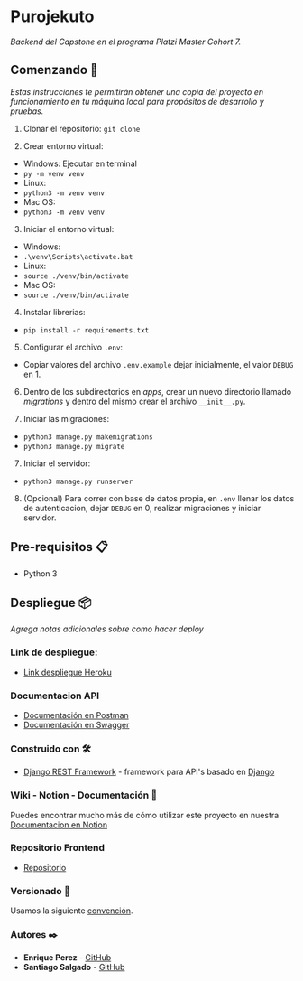 # Purojekuto

_Backend del Capstone en el programa Platzi Master Cohort 7._

## Comenzando 🚀

_Estas instrucciones te permitirán obtener una copia del proyecto en funcionamiento en tu máquina local para propósitos de desarrollo y pruebas._

1. Clonar el repositorio:
`git clone`

2. Crear entorno virtual:
  * Windows:
  Ejecutar en terminal
   * `py -m venv venv`
  * Linux:
   * `python3 -m venv venv`
  * Mac OS:
   * `python3 -m venv venv`
  
3. Iniciar el entorno virtual:
  * Windows:
   * `.\venv\Scripts\activate.bat`
  * Linux:
   * `source ./venv/bin/activate`
  * Mac OS:
   * `source ./venv/bin/activate`
  
4. Instalar librerias:
  * `pip install -r requirements.txt`
  
5. Configurar el archivo `.env`:
  * Copiar valores del archivo `.env.example` dejar inicialmente, el valor `DEBUG` en 1.

6. Dentro de los subdirectorios en *apps*, crear un nuevo directorio llamado *migrations* y dentro del mismo crear el archivo `__init__.py`.

6. Iniciar las migraciones:
  * `python3 manage.py makemigrations`
  * `python3 manage.py migrate`

7. Iniciar el servidor:
  * `python3 manage.py runserver`

8. (Opcional) Para correr con base de datos propia, en `.env` llenar los datos de autenticacion, dejar `DEBUG` en 0, realizar migraciones y iniciar servidor.

## Pre-requisitos 📋

* Python 3

## Despliegue 📦

_Agrega notas adicionales sobre como hacer deploy_

### Link de despliegue:

* [Link despliegue Heroku](https://purojekuto-backend.herokuapp.com/projects/)

### Documentacion API

* [Documentación en Postman](https://documenter.getpostman.com/view/12342684/TzefC4QP)
* [Documentación en Swagger](https://purojekuto-backend.herokuapp.com/documentation/)

### Construido con 🛠️

* [Django REST Framework](https://www.django-rest-framework.org/) - framework para API's basado en [Django](https://www.djangoproject.com/)

### Wiki - Notion - Documentación 📖

Puedes encontrar mucho más de cómo utilizar este proyecto en nuestra [Documentacion en Notion](https://www.notion.so/Purojekuto-b53a59f0be9b4b67bfb8a5e7cd06f721)

### Repositorio Frontend

* [Repositorio](https://github.com/Purojekuto-Capstone/purojekuto-client/blob/main/README.md)

### Versionado 📌

Usamos la siguiente [convención](https://www.notion.so/Commit-conventions-0ab0b6cde23b49e5a9c0bbeb73970072).

### Autores ✒️

* **Enrique Perez** - [GitHub](https://github.com/EnriqueePerez)
* **Santiago Salgado** - [GitHub](https://github.com/Santiagonk)

